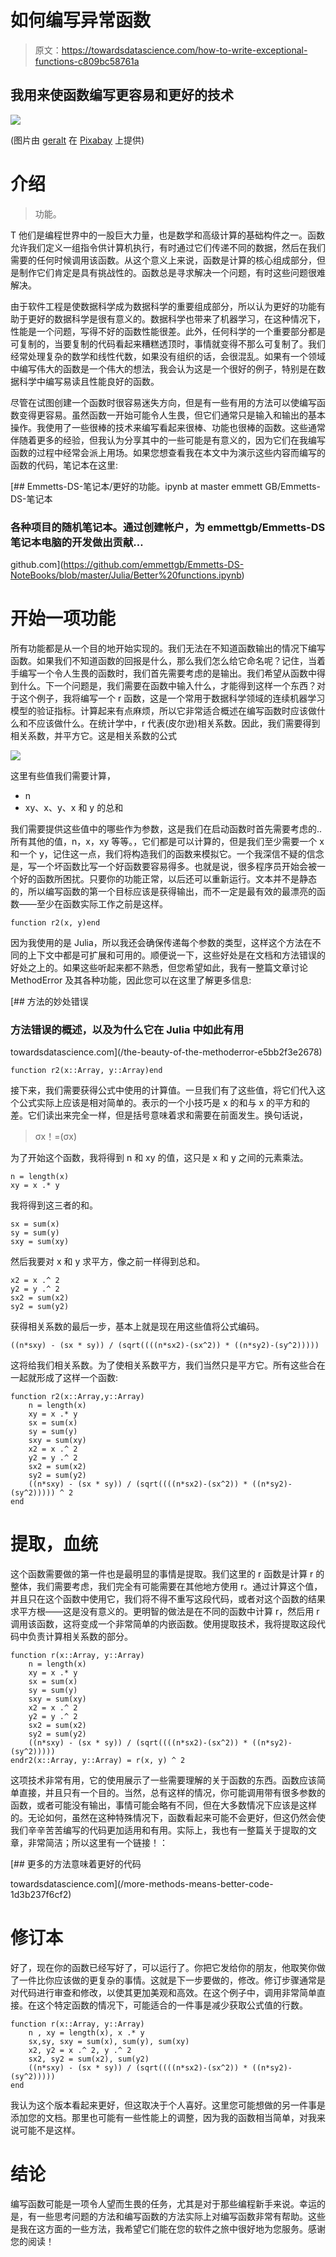 # 如何编写异常函数

> 原文：<https://towardsdatascience.com/how-to-write-exceptional-functions-c809bc58761a>

## 我用来使函数编写更容易和更好的技术

![](img/b5f65845179528012062f2c2af7d7f3a.png)

(图片由 [geralt](https://pixabay.com/images/id-607479/) 在 [Pixabay](http://pixabay.com) 上提供)

# 介绍

> 功能。

T 他们是编程世界中的一股巨大力量，也是数学和高级计算的基础构件之一。函数允许我们定义一组指令供计算机执行，有时通过它们传递不同的数据，然后在我们需要的任何时候调用该函数。从这个意义上来说，函数是计算的核心组成部分，但是制作它们肯定是具有挑战性的。函数总是寻求解决一个问题，有时这些问题很难解决。

由于软件工程是使数据科学成为数据科学的重要组成部分，所以认为更好的功能有助于更好的数据科学是很有意义的。数据科学也带来了机器学习，在这种情况下，性能是一个问题，写得不好的函数性能很差。此外，任何科学的一个重要部分都是可复制的，当要复制的代码看起来糟糕透顶时，事情就变得不那么可复制了。我们经常处理复杂的数学和线性代数，如果没有组织的话，会很混乱。如果有一个领域中编写伟大的函数是一个伟大的想法，我会认为这是一个很好的例子，特别是在数据科学中编写易读且性能良好的函数。

尽管在试图创建一个函数时很容易迷失方向，但是有一些有用的方法可以使编写函数变得更容易。虽然函数一开始可能令人生畏，但它们通常只是输入和输出的基本操作。我使用了一些很棒的技术来编写看起来很棒、功能也很棒的函数。这些通常伴随着更多的经验，但我认为分享其中的一些可能是有意义的，因为它们在我编写函数的过程中经常会派上用场。如果您想查看我在本文中为演示这些内容而编写的函数的代码，笔记本在这里:

[](https://github.com/emmettgb/Emmetts-DS-NoteBooks/blob/master/Julia/Better%20functions.ipynb) [## Emmetts-DS-笔记本/更好的功能。ipynb at master emmett GB/Emmetts-DS-笔记本

### 各种项目的随机笔记本。通过创建帐户，为 emmettgb/Emmetts-DS 笔记本电脑的开发做出贡献…

github.com](https://github.com/emmettgb/Emmetts-DS-NoteBooks/blob/master/Julia/Better%20functions.ipynb) 

# 开始一项功能

所有功能都是从一个目的地开始实现的。我们无法在不知道函数输出的情况下编写函数。如果我们不知道函数的回报是什么，那么我们怎么给它命名呢？记住，当着手编写一个令人生畏的函数时，我们首先需要考虑的是输出。我们希望从函数中得到什么。下一个问题是，我们需要在函数中输入什么，才能得到这样一个东西？对于这个例子，我将编写一个 r 函数，这是一个常用于数据科学领域的连续机器学习模型的验证指标。计算起来有点麻烦，所以它非常适合概述在编写函数时应该做什么和不应该做什么。在统计学中，r 代表(皮尔逊)相关系数。因此，我们需要得到相关系数，并平方它。这是相关系数的公式

![](img/d91bbd66e1b52b7c4fe069c4ac5d270f.png)

这里有些值我们需要计算，

*   n
*   xy、x、y、x 和 y 的总和

我们需要提供这些值中的哪些作为参数，这是我们在启动函数时首先需要考虑的..所有其他的值，n，x，xy 等等。，它们都是可以计算的，但是我们至少需要一个 x 和一个 y，记住这一点，我们将构造我们的函数来模拟它。一个我深信不疑的信念是，写一个坏函数比写一个好函数要容易得多。也就是说，很多程序员开始会被一个好的函数所困扰。只要你的功能正常，以后还可以重新运行。文本并不是静态的，所以编写函数的第一个目标应该是获得输出，而不一定是最有效的最漂亮的函数——至少在函数实际工作之前是这样。

```
function r2(x, y)end
```

因为我使用的是 Julia，所以我还会确保传递每个参数的类型，这样这个方法在不同的上下文中都是可扩展和可用的。顺便说一下，这些好处是在文档和方法错误的好处之上的。如果这些听起来都不熟悉，但您希望如此，我有一整篇文章讨论 MethodError 及其各种功能，因此您可以在这里了解更多信息:

[](/the-beauty-of-the-methoderror-e5bb2f3e2678) [## 方法的妙处错误

### 方法错误的概述，以及为什么它在 Julia 中如此有用

towardsdatascience.com](/the-beauty-of-the-methoderror-e5bb2f3e2678) 

```
function r2(x::Array, y::Array)end
```

接下来，我们需要获得公式中使用的计算值。一旦我们有了这些值，将它们代入这个公式实际上应该是相对简单的。表示的一个小技巧是 x 的和与 x 的平方和的差。它们读出来完全一样，但是括号意味着求和需要在前面发生。换句话说，

> σx！=(σx)

为了开始这个函数，我将得到 n 和 xy 的值，这只是 x 和 y 之间的元素乘法。

```
n = length(x)
xy = x .* y
```

我将得到这三者的和。

```
sx = sum(x)
sy = sum(y)
sxy = sum(xy)
```

然后我要对 x 和 y 求平方，像之前一样得到总和。

```
x2 = x .^ 2
y2 = y .^ 2
sx2 = sum(x2)
sy2 = sum(y2)
```

获得相关系数的最后一步，基本上就是现在用这些值将公式编码。

```
((n*sxy) - (sx * sy)) / (sqrt((((n*sx2)-(sx^2)) * ((n*sy2)-(sy^2)))))
```

这将给我们相关系数。为了使相关系数平方，我们当然只是平方它。所有这些合在一起就形成了这样一个函数:

```
function r2(x::Array,y::Array)
    n = length(x)
    xy = x .* y
    sx = sum(x)
    sy = sum(y)
    sxy = sum(xy)
    x2 = x .^ 2
    y2 = y .^ 2
    sx2 = sum(x2)
    sy2 = sum(y2)
    ((n*sxy) - (sx * sy)) / (sqrt((((n*sx2)-(sx^2)) * ((n*sy2)-(sy^2))))) ^ 2
end
```

# 提取，血统

这个函数需要做的第一件也是最明显的事情是提取。我们这里的 r 函数是计算 r 的整体，我们需要考虑，我们完全有可能需要在其他地方使用 r。通过计算这个值，并且只在这个函数中使用它，我们将不得不重写这段代码，或者对这个函数的结果求平方根——这是没有意义的。更明智的做法是在不同的函数中计算 r，然后用 r 调用该函数，这将变成一个非常简单的内嵌函数。使用提取技术，我将提取这段代码中负责计算相关系数的部分。

```
function r(x::Array, y::Array)
    n = length(x)
    xy = x .* y
    sx = sum(x)
    sy = sum(y)
    sxy = sum(xy)
    x2 = x .^ 2
    y2 = y .^ 2
    sx2 = sum(x2)
    sy2 = sum(y2)
    ((n*sxy) - (sx * sy)) / (sqrt((((n*sx2)-(sx^2)) * ((n*sy2)-(sy^2)))))
endr2(x::Array, y::Array) = r(x, y) ^ 2
```

这项技术非常有用，它的使用展示了一些需要理解的关于函数的东西。函数应该简单直接，并且只有一个目的。当然，总有这样的情况，你可能调用带有很多参数的函数，或者可能没有输出，事情可能会略有不同，但在大多数情况下应该是这样的。无论如何，虽然在这种特殊情况下，函数看起来可能不会更好，但这仍然会使我们辛辛苦苦编写的代码更加适用和有用。实际上，我也有一整篇关于提取的文章，非常简洁；所以这里有一个链接！：

[](/more-methods-means-better-code-1d3b237f6cf2) [## 更多的方法意味着更好的代码

towardsdatascience.com](/more-methods-means-better-code-1d3b237f6cf2) 

# 修订本

好了，现在你的函数已经写好了，可以运行了。你把它发给你的朋友，他取笑你做了一件比你应该做的更复杂的事情。这就是下一步要做的，修改。修订步骤通常是对代码进行审查和修改，以使其更加美观和高效。在这个例子中，调用非常简单直接。在这个特定函数的情况下，可能适合的一件事是减少获取公式值的行数。

```
function r(x::Array, y::Array)
    n , xy = length(x), x .* y
    sx,sy, sxy = sum(x), sum(y), sum(xy)
    x2, y2 = x .^ 2, y .^ 2
    sx2, sy2 = sum(x2), sum(y2) 
    ((n*sxy) - (sx * sy)) / (sqrt((((n*sx2)-(sx^2)) * ((n*sy2)-(sy^2)))))
end
```

我认为这个版本看起来更好，但这取决于个人喜好。这里您可能想做的另一件事是添加您的文档。那里也可能有一些性能上的调整，因为我的函数相当简单，对我来说可能不是这样。

# 结论

编写函数可能是一项令人望而生畏的任务，尤其是对于那些编程新手来说。幸运的是，有一些思考问题的方法和编写函数的方法实际上对编写函数非常有帮助。这些是我在这方面的一些方法，我希望它们能在您的软件之旅中很好地为您服务。感谢您的阅读！